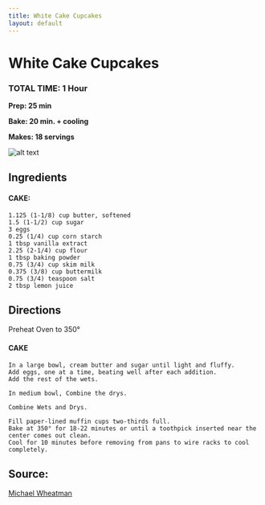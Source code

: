 ```yaml
---
title: White Cake Cupcakes
layout: default
---
```


# White Cake Cupcakes

### TOTAL TIME: 1 Hour
**Prep: 25 min**

**Bake: 20 min. + cooling**

**Makes: 18 servings**

![alt text](https://s-media-cache-ak0.pinimg.com/736x/4b/34/3c/4b343c8dfe026e4ba82d6a3600e77224.jpg "Generic Picture of White Cake Cupcakes")

## Ingredients

#### CAKE:
    1.125 (1-1/8) cup butter, softened
    1.5 (1-1/2) cup sugar
    3 eggs
    0.25 (1/4) cup corn starch
    1 tbsp vanilla extract
    2.25 (2-1/4) cup flour
    1 tbsp baking powder
    0.75 (3/4) cup skim milk
    0.375 (3/8) cup buttermilk
    0.75 (3/4) teaspoon salt
    2 tbsp lemon juice

## Directions
Preheat Oven to 350°

#### CAKE
	In a large bowl, cream butter and sugar until light and fluffy. 
	Add eggs, one at a time, beating well after each addition. 
	Add the rest of the wets. 
	
	In medium bowl, Combine the drys.
	
	Combine Wets and Drys.

    Fill paper-lined muffin cups two-thirds full.
	Bake at 350° for 18-22 minutes or until a toothpick inserted near the center comes out clean. 
	Cool for 10 minutes before removing from pans to wire racks to cool completely.

## Source:
[Michael Wheatman](michaelwheatman.com)  
